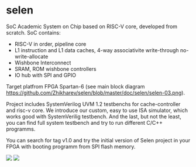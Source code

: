 # selen
SoC
Academic System on Chip based on RISC-V core, developed from scratch.
SoC contains:
- RISC-V in order, pipeline core
- L1 instruction and L1 data caches, 4-way associativitе write-through no-write-allocate
- Wishbone Interconnect
- SRAM, ROM wishbone controllers
- IO hub with SPI and GPIO

Target platfrom FPGA Spartan-6 (see main block diagram https://github.com/Zhikharev/selen/blob/master/doc/selen/selen-03.png).

Project includes SystemVerilog UVM 1.2 testbenchs for cache-controller and risc-v core. We introduce our custom, easy to use ISA simulator, which works good with SystemVerilig testbench. And the last, but not the least, you can find full system testbench and try to run different C/C++ programms. 

You can search for tag v1.0 and try the initial version of Selen project in your FPGA with booting programm from SPI flash memory.

<img src="http://www.xda-developers.com/wp-content/uploads/2016/01/riscv-blog-logo.png">
<img src="https://encrypted-tbn1.gstatic.com/images?q=tbn:ANd9GcR5ojY1hvgnKv5paAHNRG-_s-mZUgI-eqFm6e9j_gn8IIR2Ylms">


